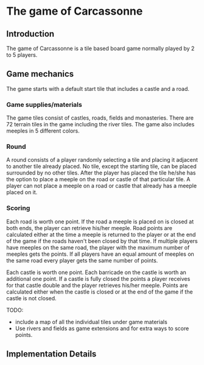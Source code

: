 # The game of Carcassonne

## Introduction

The game of Carcassonne is a tile based board game normally played by 2 to 5 players.

## Game mechanics

The game starts with a default start tile that includes a castle and a road.

### Game supplies/materials

The game tiles consist of castles, roads, fields and monasteries. There are 72 terrain tiles in the game including the river tiles. The game also includes meeples in 5 different colors.

### Round

A round consists of a player randomly selecting a tile and placing it adjacent to another tile already placed. No tile, except the starting tile, can be placed surrounded by no other tiles. After the player has placed the tile he/she has the option to place a meeple on the road or castle of that particular tile. A player can not place a meeple on a road or castle that already has a meeple placed on it.

### Scoring

Each road is worth one point. If the road a meeple is placed on is closed at both ends, the player can retrieve his/her meeple. Road points are calculated either at the time a meeple is returned to the player or at the end of the game if the roads haven't been closed by that time. If multiple players have meeples on the same road, the player with the maximum number of meeples gets the points. If all players have an equal amount of meeples on the same road every player gets the same number of points.

Each castle is worth one point. Each barricade on the castle is worth an additional one point. If a castle is fully closed the points a player receives for that castle double and the player retrieves his/her meeple. Points are calculated either when the castle is closed or at the end of the game if the castle is not closed.

TODO:
+ include a map of all the individual tiles under game materials
+ Use rivers and fields as game extensions and for extra ways to score points.

## Implementation Details
